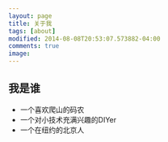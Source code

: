 ```yaml
---
layout: page
title: 关于我
tags: [about]
modified: 2014-08-08T20:53:07.573882-04:00
comments: true
image:
---
```


## 我是谁 
* 一个喜欢爬山的码农
* 一个对小技术充满兴趣的DIYer 
* 一个在纽约的北京人
